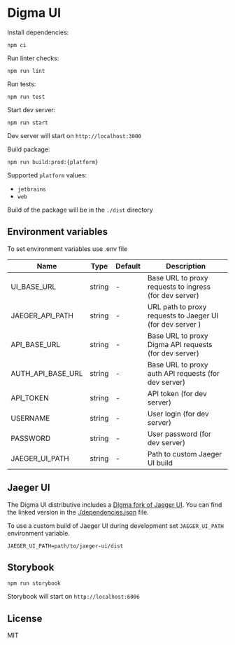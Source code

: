 # Digma UI

Install dependencies:

```shell
npm ci
```

Run linter checks:

```shell
npm run lint
```

Run tests:

```shell
npm run test
```

Start dev server:

```shell
npm run start
```

Dev server will start on `http://localhost:3000`

Build package:

```shell
npm run build:prod:{platform}
```

Supported `platform` values:

- `jetbrains`
- `web`

Build of the package will be in the `./dist` directory

## Environment variables

To set environment variables use .env file

| Name              | Type   | Default | Description                                               |
| ----------------- | ------ | ------- | --------------------------------------------------------- |
| UI_BASE_URL       | string | -       | Base URL to proxy requests to ingress (for dev server)    |
| JAEGER_API_PATH   | string | -       | URL path to proxy requests to Jaeger UI (for dev server ) |
| API_BASE_URL      | string | -       | Base URL to proxy Digma API requests (for dev server)     |
| AUTH_API_BASE_URL | string | -       | Base URL to proxy auth API requests (for dev server)      |
| API_TOKEN         | string | -       | API token (for dev server)                                |
| USERNAME          | string | -       | User login (for dev server)                               |
| PASSWORD          | string | -       | User password (for dev server)                            |
| JAEGER_UI_PATH    | string | -       | Path to custom Jaeger UI build                            |

## Jaeger UI

The Digma UI distributive includes a [Digma fork of Jaeger UI](https://github.com/digma-ai/jaeger-ui). You can find the linked version in the [./dependencies.json](./dependencies.json) file.

To use a custom build of Jaeger UI during development set `JAEGER_UI_PATH` environment variable.

```env
JAEGER_UI_PATH=path/to/jaeger-ui/dist
```

## Storybook

```shell
npm run storybook
```

Storybook will start on `http://localhost:6006`

## License

MIT
